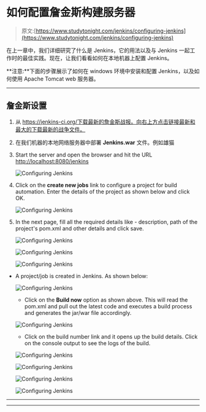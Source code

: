 # 如何配置詹金斯构建服务器

> 原文:[https://www.studytonight.com/jenkins/configuring-jenkins](https://www.studytonight.com/jenkins/configuring-jenkins)

在上一章中，我们详细研究了什么是 Jenkins，它的用法以及与 Jenkins 一起工作时的最佳实践。现在，让我们看看如何在本地机器上配置 Jenkins。

**注意:**下面的步骤展示了如何在 windows 环境中安装和配置 Jenkins，以及如何使用 Apache Tomcat web 服务器。

* * *

## 詹金斯设置

1.  从 https://jenkins-ci.org/下载最新的詹金斯战报。向右上方点击链接最新和最大的下载最新的战争文件。
2.  在我们机器的本地网络服务器中部署 **Jenkins.war** 文件。例如雄猫
3.  Start the server and open the browser and hit the URL [http://localhost:8080/jenkins](http://localhost:8080/jenkins)

    ![Configuring Jenkins](../Images/d4a93d8c3926678bba90be2eb5ebfe22.png)

5.  Click on the **create new jobs** link to configure a project for build automation. Enter the details of the project as shown below and click OK.

    ![Configuring Jenkins](../Images/3900930a729c773ef335a5d2edb51be9.png)

7.  In the next page, fill all the required details like - description, path of the project's pom.xml and other details and click save.

    ![Configuring Jenkins](../Images/c270ab0ff42b014b9ed5ec0fce7120a9.png)

    ![Configuring Jenkins](../Images/af9610d06a614f9bcc025e7f8d604d4d.png)

    ![Configuring Jenkins](../Images/ba354f8038434d96835465e574775d30.png)

*   A project/job is created in Jenkins. As shown below:

    ![Configuring Jenkins](../Images/1cce369be2e460d0c7780113e9971c81.png)

    *   Click on the **Build now** option as shown above. This will read the pom.xml and pull out the latest code and executes a build process and generates the jar/war file accordingly.

    ![Configuring Jenkins](../Images/3d47532d0450d12dcce2b4836a66f9e9.png)

    *   Click on the build number link and it opens up the build details. Click on the console output to see the logs of the build.

    ![Configuring Jenkins](../Images/a42cb6deaf21889c95693ca029bc5e3f.png)

    ![Configuring Jenkins](../Images/4def13463e4f54fa5dcec342d48d32e4.png)

    ![Configuring Jenkins](../Images/344dbb303dad0f3322b5f0919f6de591.png)

    ![Configuring Jenkins](../Images/41508827b5025fd7a8b426bdb21cdde4.png)

* * *

* * *